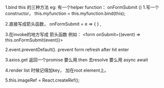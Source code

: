 1.bind this 的三种方法
eg: 有一个helper function：  onFormSubmit ()
  1.写一个constructor， this.myfunction = this.myfunction.bind(this);

  2.直接写成箭头函数， onFormSubmit = e => { } ,  <form onSubmit={this.onFormSubmit}>

  3.在invoke的地方写成 箭头函数 
  例如： <form onSubmit={(event) => this.onFormSubmit(event)}>

2.event.preventDefault(). prevent form refresh after hit enter

3.axios.get 返回一个promise 要么用.then 去resolve 要么用 async await

4.render list 时候记得加key， 加在root element上。

5.this.imageRef = React.createRef();